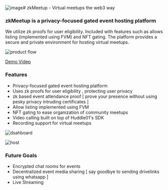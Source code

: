 ![image](https://github.com/lakshya-dhariwal/zkMeetups/assets/57823363/fa0ad6a0-afba-4a66-8d55-755143c44bdd)# zkMeetup - Virtual meetups the web3 way

### zkMeetup is a privacy-focused gated event hosting platform 

We utilize zk proofs for user eligibility. Included with features such as allows listing (implemented using FVM) and NFT gating. The platform provides a secure and private environment for hosting virtual meetups.

![product flow](https://github.com/lakshya-dhariwal/zkMeetups/assets/57823363/ad9c3b6b-a5ac-4ebe-b190-e20f67d98b7b)

[Demo Videp](https://vimeo.com/823836652)


### Features
- Privacy-focused gated event hosting platform
- Uses zk proofs for user eligibility , protecting user privacy
- zk based event attendance proof [ prove your presence without using pesky privacy intruding certificates ]
- Allow listing implemented using FVM 
- NFT gating to ease organization of community meetups
- Video calling built on top of Huddle01's SDK
- Recording support for virtual meetups

![dsahboard](https://github.com/lakshya-dhariwal/zkMeetups/assets/57823363/505fe2da-8473-4a09-8df1-1aad26f5bca1)

![host](https://github.com/lakshya-dhariwal/zkMeetups/assets/57823363/364c5b11-2d98-4642-9a37-ced9b60c4cae)


### Future Goals
- Encrypted chat rooms for events
- Decentralized event media sharing [ say goodbye to sending drivelinks using whatsapp ]
- Live Streaming
